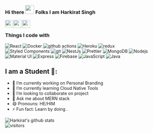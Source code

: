 ### Hi there <img src="https://github.com/TheDudeThatCode/TheDudeThatCode/blob/master/Assets/Hi.gif" width="29px"> Folks I am Harkirat Singh
<a href="https://www.linkedin.com/in/harkirat-singh-60a4541b6/">
  <img align="left" width="24px" src="https://cdn.jsdelivr.net/npm/simple-icons@v3/icons/linkedin.svg"  />
</a>
<a href="https://twitter.com">
  <img align="left" width="26px" src="https://cdn.jsdelivr.net/npm/simple-icons@v3/icons/twitter.svg" />
</a>
<a href="mailto:multaniharry714@gmail.com">
  <img align="left" width="26px" src="https://cdn.jsdelivr.net/npm/simple-icons@v3/icons/gmail.svg" />
</a>
<!-- <a href="https://www.youtube.com/channel/UCfv8cds8AfIM3UZtAWOz6Gg">
  <img align="left" width="26px" src="https://cdn.jsdelivr.net/npm/simple-icons@v3/icons/youtube.svg" />
</a> -->
<!-- <a href="http://dev.to/kunal">
  <img align="left" width="26px" src="https://cdn.jsdelivr.net/npm/simple-icons@v3/icons/medium.svg" />
</a> -->

<br />
<h3>Things I code with</h3>
<p>
  <img alt="React" src="https://img.shields.io/badge/-React-45b8d8?style=flat-square&logo=react&logoColor=white" />

  <img alt="Docker" src="https://img.shields.io/badge/-Docker-46a2f1?style=flat-square&logo=docker&logoColor=white" />
  <img alt="github actions" src="https://img.shields.io/badge/-Github_Actions-2088FF?style=flat-square&logo=github-actions&logoColor=white" />
 
  <img alt="Heroku" src="https://img.shields.io/badge/-Heroku-430098?style=flat-square&logo=heroku&logoColor=white" />
  <img alt="redux" src="https://img.shields.io/badge/-Redux-764ABC?style=flat-square&logo=redux&logoColor=white" />
  
  <img alt="Styled Components" src="https://img.shields.io/badge/-Styled_Components-db7092?style=flat-square&logo=styled-components&logoColor=white" />
  <img alt="git" src="https://img.shields.io/badge/-Git-F05032?style=flat-square&logo=git&logoColor=white" />
  <img alt="NestJs" src="https://img.shields.io/badge/-NestJs-ea2845?style=flat-square&logo=nestjs&logoColor=white" />
  
  <img alt="Prettier" src="https://img.shields.io/badge/-Prettier-F7B93E?style=flat-square&logo=prettier&logoColor=white" />
  <img alt="MongoDB" src="https://img.shields.io/badge/-MongoDB-13aa52?style=flat-square&logo=mongodb&logoColor=white" />
  <img alt="Nodejs" src="https://img.shields.io/badge/-Nodejs-43853d?style=flat-square&logo=Node.js&logoColor=white" />
  <img alt="Material UI" src="https://img.shields.io/badge/-Material%20UI-45b8d8?style=flat-square&logo=material-ui&logoColor=white" />
  <img alt="Express" src="https://img.shields.io/badge/-Express-ff0000?style=flat-square&logo=express&logoColor=white" />
  <img alt="Firebase" src="https://img.shields.io/badge/-firebase-ffffff?style=flat-square&logo=firebase&logoColor=ffa540" />
  <img alt="JavaScript" src="https://img.shields.io/badge/-JavaScript-F7DF1E?style=flat-square&logo=JavaScript&logoColor=black"/>
  <img alt="Java" src="https://img.shields.io/badge/-Java-000000?style=flat-square&logo=Java&logoColor=white" />
 
</p>

## I am a Student 🚀:

- 🔭 I’m currently working on Personal Branding 
- 🌱 I’m currently learning Cloud Native Tools
- 👯 I’m looking to collaborate on project 
- 💬 Ask me about MERN stack
- 😄 Pronouns: HE/HIM
- ⚡ Fun fact: Learn by doing .




![Harkirat's github stats](https://github-readme-stats.vercel.app/api?username=harkiratsm&show_icons=true&hide_border=true)
<br />
![visitors](https://visitor-badge.laobi.icu/badge?page_id=harkiratsm.harkiratsm)
